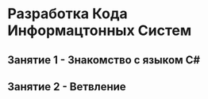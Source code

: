 # Разработка Кода Информацтонных Систем

## Занятие 1 - Знакомство с языком C#

## Занятие 2 - Ветвление
